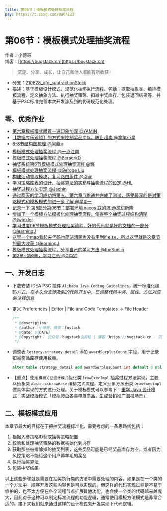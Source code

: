 ```yaml
---
title: 第06节：模板模式处理抽奖流程
pay: https://t.zsxq.com/ea6AI23
---
```


# 第06节：模板模式处理抽奖流程

作者：小傅哥
<br/>博客：[https://bugstack.cn](https://bugstack.cn)

>沉淀、分享、成长，让自己和他人都能有所收获！

- 分支：[210828_xfg_subtractionStock](https://gitcode.net/KnowledgePlanet/Lottery/-/tree/210828_xfg_subtractionStock) 
- 描述：基于模板设计模式，规范化抽奖执行流程。包括：提取抽象类、编排模板流程、定义抽象方法、执行抽奖策略、扣减中奖库存、包装返回结果等，并基于P3C标准完善本次开发涉及到的代码规范化处理。

## 零、优秀作业

- [第六章模板模式跟着一遍印象加深 @YAMIN](https://t.zsxq.com/06aUr7EII)
- [【数据库乐观锁】的方式来控制奖品库存，防止超卖 @拿笔小星](https://t.zsxq.com/06IqJiqBI)
- [6-8节结构图梳理 @阿羲⭐️](https://t.zsxq.com/06AuRNF6E)
- [模板模式处理抽奖流程 @一点江南](https://t.zsxq.com/06Rj66A6A)
- [模板模式处理抽奖流程 @BerserkD](https://t.zsxq.com/066EaYvrn)
- [抽奖系统第6节模板模式处理抽奖流程 @巍](https://t.zsxq.com/06qjeQfm2)
- [模板模式处理抽奖流程 @Geroge Liu](https://t.zsxq.com/06YVFU3Nf)
- [构建活动领取模块，复习路由组件 @Chin](https://t.zsxq.com/06jeyzn6E)
- [学习策略库表的设计、抽奖算法的实现与抽奖流程的设定 @HL](https://t.zsxq.com/06Q3vrbIE)
- [抽奖过程方法实现 @Jachin](https://t.zsxq.com/07myBUJQb)
- [通过两天的学习成功将第五、第六章节跑通并完成了测试，感受最深的是对策略模式和模板模式的进一步了解 @星期一](https://t.zsxq.com/0cbdllIkT)
- [记录一下 第5部分第06节：部署环境 nacos  踩的坑 @灵幻新隆](https://t.zsxq.com/0dbNP5eNh)
- [增加了一个模板方法模板化处理抽奖流程，使得整个抽奖过程结构清晰 @twinkler](https://t.zsxq.com/0duCVEyz3)
- [学习进度06节模板模式处理抽奖流程，好的代码就是好的文档的一部分 @learningJ](https://t.zsxq.com/0dn5PbkgS)
- [这里一个map看起来代码也简洁清晰也没有用到if else，所以这里就是这章节的最大收获 @learningJ](https://t.zsxq.com/0dUkFrWsY)
- [模版模式处理抽奖流程，分享自己的学习方法 @theSunlin](https://t.zsxq.com/0f9OnUVrv)
- [第2章~第6章，学习汇总 @CCAT](https://t.zsxq.com/11meB49dE)

## 一、开发日志

- 下载安装 IDEA P3C 插件 `Alibaba Java Coding Guidelines`，统一标准化编码方式。*在本次分支涉及到的代码开发中，已调整代码中类、属性、方法对应的注释信息*
- 定义 Preferences | Editor | File and Code Templates -> File Header
  
  ```java
  /**
   * @description: 
   * @author：小傅哥，微信：fustack
   * @date: ${DATE}
   * @Copyright： 公众号：bugstack虫洞栈 | 博客：https://bugstack.cn - 沉淀、分享、成长，让自己和他人都能有所收获！
   */
  ```

- 调整表 `lottery.strategy_detail` 添加 `awardSurplusCount` 字段，用于记录扣减奖品库存使用数量。
    
  ```sql
  alter table strategy_detail add awardSurplusCount int default 0 null comment '奖品剩余库存';
  ```  
- 【重点】使用`模板方法设计模式`优化类 `DrawExecImpl` 抽奖过程方法实现，主要以抽象类 `AbstractDrawBase` 编排定义流程，定义抽象方法由类 `DrawExecImpl` 做具体实现的方式进行处理。关于模板模式可以参考下：[重学 Java 设计模式：实战模版模式「模拟爬虫各类电商商品，生成营销推广海报场景」](https://mp.weixin.qq.com/s/3u1gCJBYLna8qwV9dUgpmA)
  
## 二、模板模式应用

本章节最大的目标在于把抽奖流程标准化，需要考虑的一条思路线包括：

1. 根据入参策略ID获取抽奖策略配置
2. 校验和处理抽奖策略的数据初始化到内存
3. 获取那些被排除掉的抽奖列表，这些奖品可能是已经奖品库存为空，或者因为风控策略不能给这个用户薅羊毛的奖品
4. 执行抽奖算法
5. 包装中奖结果

以上这些步骤就是需要在抽奖执行类的方法中需要处理的内容，如果是在一个类的一个方法中，顺序开发这些内容也是可以实现的。但这样的代码实现过程是不易于维护的，也不太方便在各个流程节点扩展其他功能，也会使一个类的代码越来越庞大，因此对于这种可以制定标准流程的功能逻辑，通常使用模板方法模式是非常合适的。接下来我们就来通过这样的设计模式来开发实现下代码逻辑。
